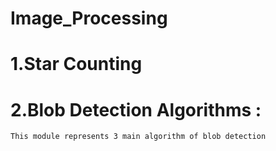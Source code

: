 # Image_Processing
# 1.Star Counting
# 2.Blob Detection Algorithms :
    This module represents 3 main algorithm of blob detection
    
